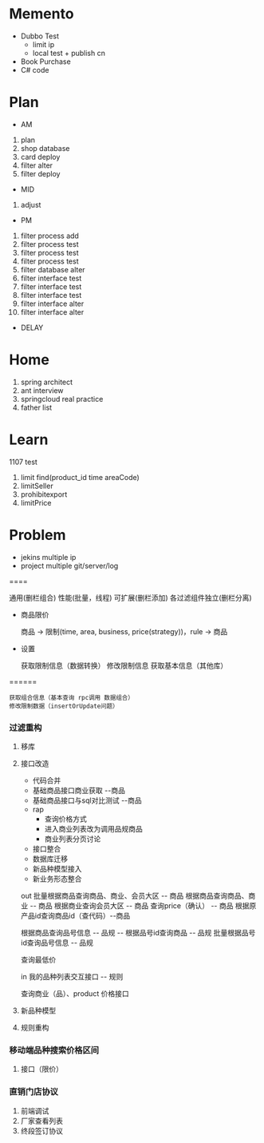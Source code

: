 # Memento
* Dubbo Test
    * limit ip
    * local test + publish cn
* Book Purchase
* C# code
             
 # Plan
 * AM
 1. plan
 2. shop database
 3. card deploy
 4. filter alter
 5. filter deploy
 * MID
 1. adjust
 * PM
 1. filter process add
 2. filter process test
 3. filter process test
 4. filter process test
 5. filter database alter
 6. filter interface test
 7. filter interface test
 8. filter interface test
 9. filter interface alter
 10. filter interface alter
 * DELAY
 
 # Home
 1. spring architect
 2. ant interview
 3. springcloud real practice
 4. father list

# Learn

1107 test
1. limit find(product_id time areaCode)
2. limitSeller
3. prohibitexport
4. limitPrice

# Problem
* jekins multiple ip
* project multiple git/server/log

====

通用(删栏组合) 性能(批量，线程) 可扩展(删栏添加) 各过滤组件独立(删栏分离)

* 商品限价 
    
    商品 -> 限制(time, area, business, price(strategy))，rule -> 商品

* 设置

    获取限制信息（数据转换）
    修改限制信息
    获取基本信息（其他库）
    
======
    
    获取组合信息（基本查询 rpc调用 数据组合）
    修改限制数据（insertOrUpdate问题）

### 过滤重构
1. 移库
2. 接口改造

    * 代码合并
    * 基础商品接口商业获取 --商品
    * 基础商品接口与sql对比测试 --商品
    * rap
        * 查询价格方式
        * 进入商业列表改为调用品规商品
        * 商业列表分页讨论 
    * 接口整合
    * 数据库迁移
    * 新品种模型接入
    * 新业务形态整合
    
    out
    批量根据商品查询商品、商业、会员大区 -- 商品
    根据商品查询商品、商业 -- 商品
    根据商业查询会员大区 -- 商品
    查询price（确认） -- 商品
    根据原产品id查询商品id（查代码）--商品
    
    
    根据商品查询品号信息 -- 品规 --
    根据品号id查询商品 -- 品规
    批量根据品号id查询品号信息 -- 品规
    
    查询最低价
    
    in
    我的品种列表交互接口 -- 规则
    
    查询商业（品）、product 价格接口
3. 新品种模型
4. 规则重构
### 移动端品种搜索价格区间
1. 接口（限价）
### 直销门店协议
1. 前端调试
2. 厂家查看列表
3. 终段签订协议


